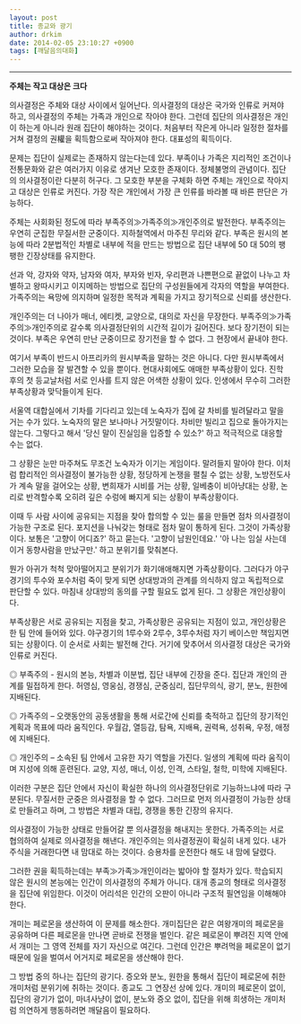 ```yaml
---
layout: post
title: 종교와 광기
author: drkim
date: 2014-02-05 23:10:27 +0900
tags: [깨달음의대화]
---
```


****

  **주체는 작고 대상은 크다**

  


의사결정은 주체와 대상 사이에서 일어난다. 의사결정의 대상은 국가와 인류로 커져야 하고, 의사결정의 주체는 가족과 개인으로 작아야 한다. 그런데 집단의 의사결정은 개인이 하는게 아니라 원래 집단이 해야하는 것이다. 처음부터 작은게 아니라 일정한 절차를 거쳐 결정의 권權을 획득함으로써 작아져야 한다. 대표성의 획득이다.

  


문제는 집단이 실제로는 존재하지 않는다는데 있다. 부족이나 가족은 지리적인 조건이나 전통문화와 같은 여러가지 이유로 생겨난 모호한 존재이다. 정체불명의 관념이다. 집단의 의사결정이란 다분히 허구다. 그 모호한 부분을 구체화 하면 주체는 개인으로 작아지고 대상은 인류로 커진다. 가장 작은 개인에서 가장 큰 인류를 바라볼 때 바른 판단은 가능하다. 

  


주체는 사회화된 정도에 따라 부족주의≫가족주의≫개인주의로 발전한다. 부족주의는 우연히 군집한 무질서한 군중이다. 지하철역에서 마주친 무리와 같다. 부족은 원시의 본능에 따라 2분법적인 차별로 내부에 적을 만드는 방법으로 집단 내부에 50 대 50의 팽팽한 긴장상태를 유지한다. 

  


선과 악, 강자와 약자, 남자와 여자, 부자와 빈자, 우리편과 나쁜편으로 끝없이 나누고 차별하고 왕따시키고 이지메하는 방법으로 집단의 구성원들에게 각자의 역할을 부여한다. 가족주의는 욕망에 의지하며 일정한 목적과 계획을 가지고 장기적으로 신뢰를 생산한다. 

  


개인주의는 더 나아가 매너, 에티켓, 교양으로, 대의로 자신을 무장한다. 부족주의≫가족주의≫개인주의로 갈수록 의사결정단위의 시간적 길이가 길어진다. 보다 장기전이 되는 것이다. 부족은 우연히 만난 군중이므로 장기전을 할 수 없다. 그 현장에서 끝내야 한다. 

  


여기서 부족이 반드시 아프리카의 원시부족을 말하는 것은 아니다. 다만 원시부족에서 그러한 모습을 잘 발견할 수 있을 뿐이다. 현대사회에도 애매한 부족상황이 있다. 진학 후의 첫 등교날처럼 서로 인사를 트지 않은 어색한 상황이 있다. 인생에서 무수히 그러한 부족상황과 맞닥들이게 된다. 

  


서울역 대합실에서 기차를 기다리고 있는데 노숙자가 집에 갈 차비를 빌려달라고 말을 거는 수가 있다. 노숙자의 말은 보나마나 거짓말이다. 차비만 빌리고 집으로 돌아가지는 않는다. 그렇다고 해서 '당신 말이 진실임을 입증할 수 있소?' 하고 적극적으로 대응할 수는 없다. 

  


그 상황은 눈만 마주쳐도 무조건 노숙자가 이기는 게임이다. 말려들지 말아야 한다. 이처럼 합리적인 의사결정이 불가능한 상황, 정당하게 논쟁을 펼칠 수 없는 상황, 노방전도사가 계속 말을 걸어오는 상황, 변희재가 시비를 거는 상황, 일베충이 비아냥대는 상황, 논리로 반격할수록 오히려 깊은 수렁에 빠지게 되는 상황이 부족상황이다. 

  


이때 두 사람 사이에 공유되는 지점을 찾아 합의할 수 있는 룰을 만들면 점차 의사결정이 가능한 구조로 된다. 포지션을 나눠갖는 형태로 점차 말이 통하게 된다. 그것이 가족상황이다. 보통은 '고향이 어디죠?' 하고 묻는다. '고향이 남원인데요.' '아 나는 임실 사는데 이거 동향사람을 만났구만.' 하고 분위기를 맞춰본다. 

  


뭔가 아귀가 척척 맞아떨어지고 분위기가 화기애애해지면 가족상황이다. 그러다가 야구경기의 투수와 포수처럼 죽이 맞게 되면 상대방과의 관계를 의식하지 않고 독립적으로 판단할 수 있다. 마침내 상대방의 동의를 구할 필요도 없게 된다. 그 상황은 개인상황이다. 

  


부족상황은 서로 공유되는 지점을 찾고, 가족상황은 공유되는 지점이 있고, 개인상황은 한 팀 안에 들어와 있다. 야구경기의 1루수와 2루수, 3루수처럼 자기 베이스만 책임지면 되는 상황이다. 이 순서로 사회는 발전해 간다. 거기에 맞추어서 의사결정 대상은 국가와 인류로 커진다. 

  


◎ 부족주의 - 원시의 본능, 차별과 이분법, 집단 내부에 긴장을 준다. 집단과 개인의 관계를 밀접하게 한다. 허영심, 영웅심, 경쟁심, 군중심리, 집단무의식, 광기, 분노, 원한에 지배된다. 

  


◎ 가족주의 – 오랫동안의 공동생활을 통해 서로간에 신뢰를 축적하고 집단의 장기적인 계획과 목표에 따라 움직인다. 우월감, 열등감, 탐욕, 지배욕, 권력욕, 성취욕, 우정, 애정에 지배된다. 

  


◎ 개인주의 – 소속된 팀 안에서 고유한 자기 역할을 가진다. 일생의 계획에 따라 움직이며 지성에 의해 훈련된다. 교양, 지성, 매너, 이성, 인격, 스타일, 철학, 미학에 지배된다. 

  


이러한 구분은 집단 안에서 자신이 확실한 하나의 의사결정단위로 기능하느냐에 따라 구분된다. 무질서한 군중은 의사결정을 할 수 없다. 그러므로 먼저 의사결정이 가능한 상태로 만들려고 하며, 그 방법은 차별과 대립, 경쟁을 통한 긴장의 유지다. 

  


의사결정이 가능한 상태로 만들어갈 뿐 의사결정을 해내지는 못한다. 가족주의는 서로 협의하여 실제로 의사결정을 해낸다. 개인주의는 의사결정권이 확실히 내게 있다. 내가 주식을 거래한다면 내 맘대로 하는 것이다. 승용차를 운전한다 해도 내 맘에 달렸다. 

  


그러한 권을 획득하는데는 부족≫가족≫개인이라는 밟아야 할 절차가 있다. 학습되지 않은 원시의 본능에는 인간이 의사결정의 주체가 아니다. 대개 종교의 형태로 의사결정을 집단에 위임한다. 이것이 어리석은 인간의 오판이 아니라 구조적 필연임을 이해해야 한다. 

  


개미는 페로몬을 생산하여 이 문제를 해소한다. 개미집단은 같은 여왕개미의 페로몬을 공유하며 다른 페로몬을 만나면 곧바로 전쟁을 벌인다. 같은 페로몬이 뿌려진 지역 안에서 개미는 그 영역 전체를 자기 자신으로 여긴다. 그런데 인간은 뿌려먹을 페로몬이 없기 때문에 일을 벌여서 어거지로 페로몬을 생산해야 한다. 

  


그 방법 중의 하나는 집단의 광기다. 증오와 분노, 원한을 통해서 집단이 페로몬에 취한 개미처럼 분위기에 취하는 것이다. 종교도 그 연장선 상에 있다. 개미의 페로몬이 없이, 집단의 광기가 없이, 마녀사냥이 없이, 분노와 증오 없이, 집단을 위해 희생하는 개미처럼 의연하게 행동하려면 깨달음이 필요하다.